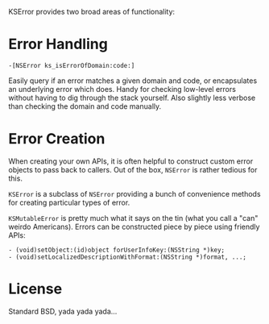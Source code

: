 KSError provides two broad areas of functionality:

# Error Handling #

	-[NSError ks_isErrorOfDomain:code:]

Easily query if an error matches a given domain and code, or encapsulates an underlying error which does. Handy for checking low-level errors without having to dig through the stack yourself. Also slightly less verbose than checking the domain and code manually.

# Error Creation #

When creating your own APIs, it is often helpful to construct custom error objects to pass back to callers. Out of the box, `NSError` is rather tedious for this.

`KSError` is a subclass of `NSError` providing a bunch of convenience methods for creating particular types of error.

`KSMutableError` is pretty much what it says on the tin (what you call a "can" weirdo Americans). Errors can be constructed piece by piece using friendly APIs:

	- (void)setObject:(id)object forUserInfoKey:(NSString *)key;
	- (void)setLocalizedDescriptionWithFormat:(NSString *)format, ...;

# License

Standard BSD, yada yada yada…